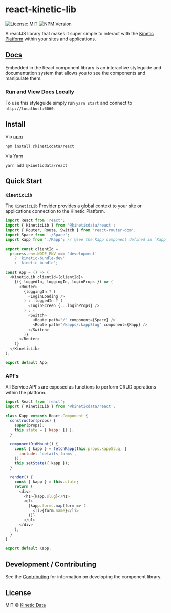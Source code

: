 # react-kinetic-lib

[![License: MIT](https://img.shields.io/badge/License-MIT-yellow.svg)](https://opensource.org/licenses/MIT)
[![NPM Version](https://img.shields.io/npm/v/@kineticdata/react/latest.svg)](https://opensource.org/licenses/MIT)


A reactJS library that makes it super simple to interact with the [Kinetic Platform](https://kineticdata.com/platform/) within your sites and applications.

## [Docs](https://kineticdata.github.io/react-kinetic-lib)
Embedded in the React component library is an interactive styleguide and 
documentation system that allows you to see the components and manipulate them. 

### Run and View Docs Locally
To use this styleguide simply run `yarn start` and connect to `http://localhost:6060`.

## Install
Via [npm](https://npmjs.com/package/@kineticdata/react)

```sh
npm install @kineticdata/react
```

Via [Yarn](http://yarn.fyi/@kineticdata/react)

```sh
yarn add @kineticdata/react
```

## Quick Start
### `KineticLib`
The `KineticLib` Provider provides a global context to your site or applications connection to the Kinetic Platform.

```js static
import React from 'react';
import { KineticLib } from '@kineticdata/react';
import { Router, Route, Switch } from 'react-router-dom';
import Space from './Space';  
import Kapp from './Kapp'; // @see the Kapp component defined in `Kapp` example below

export const clientId =
  process.env.NODE_ENV === 'development'
    ? 'kinetic-bundle-dev'
    : 'kinetic-bundle';

const App = () => (
  <KineticLib clientId={clientId}>
    {({ loggedIn, loggingIn, loginProps }) => (
      <Router>
        {loggingIn ? (
          <LoginLoading />
        ) : !loggedIn ? (
          <LoginScreen {...loginProps} />
        ) : (
          <Switch>
            <Route path="/" component={Space} />
            <Route path="/kapps/:kappSlug" component={Kapp} />
          </Switch>
        )}
      </Router>
    )}
  </KineticLib>
);

export default App;
```

### API's
All Service API's are exposed as functions to perform CRUD operations within the platform.

```js static
import React from 'react';
import { KineticLib } from '@kineticdata/react';

class Kapp extends React.Component {
  constructor(props) {
    super(props);
    this.state = { kapp: {} };
  }

  componentDidMount() {
    const { kapp } = fetchKapp(this.props.kappSlug, {
      include: 'details,forms',
    });
    this.setState({ kapp });
  }

  render() {
    const { kapp } = this.state;
    return (
      <div>
        <h1>{kapp.slug}</h1>
        <ul>
          {kapp.forms.map(form => (
            <li>{form.name}</li>
          ))}
        </ul>
      </div>
    );
  }
}

export default Kapp;
```

## Development / Contributing

See the [Contributing](CONTRIBUTING.md) for information on developing the component library.

## License
MIT © [Kinetic Data](https://kineticdata.com)
